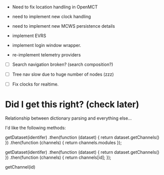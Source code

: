 ###


* Need to fix location handling in OpenMCT

* need to implement new clock handling
* need to implement new MCWS persistence details

* implement EVRS
* implement login window wrapper.
* re-implement telemetry providers


* [ ] Search navigation broken?  (search composition?)
* [ ] Tree nav slow due to huge number of nodes (zzz)
* [ ] Fix clocks for realtime.



# Did I get this right? (check later)

Relationship between dictionary parsing and everything else...

I'd like the following methods:

getDataset(identifer)
    .then(function (dataset) {
        return dataset.getChannels()
    })
    .then(function (channels) {
        return channels.modules
    });

getDataset(identifer)
    .then(function (dataset) {
        return dataset.getChannels()
    })
    .then(function (channels) {
        return channels[id];
    });


getChannel(id)

